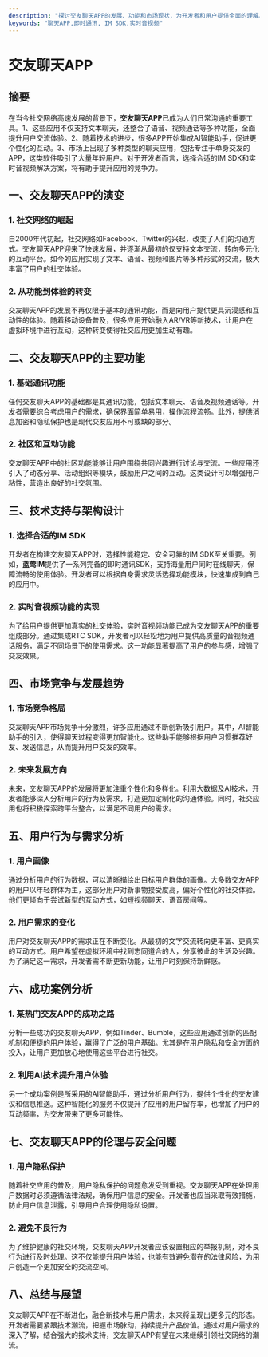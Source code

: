 ```yaml
---
description: "探讨交友聊天APP的发展、功能和市场现状，为开发者和用户提供全面的理解。"
keywords: "聊天APP,即时通讯, IM SDK,实时音视频"
---
```

# 交友聊天APP 

## 摘要

在当今社交网络高速发展的背景下，**交友聊天APP**已成为人们日常沟通的重要工具。1、这些应用不仅支持文本聊天，还整合了语音、视频通话等多种功能，全面提升用户交流体验。2、随着技术的进步，很多APP开始集成AI智能助手，促进更个性化的互动。3、市场上出现了多种类型的聊天应用，包括专注于单身交友的APP，这类软件吸引了大量年轻用户。对于开发者而言，选择合适的IM SDK和实时音视频解决方案，将有助于提升应用的竞争力。

## 一、交友聊天APP的演变

### 1. 社交网络的崛起

自2000年代初起，社交网络如Facebook、Twitter的兴起，改变了人们的沟通方式。交友聊天APP迎来了快速发展，并逐渐从最初的仅支持文本交流，转向多元化的互动平台。如今的应用实现了文本、语音、视频和图片等多种形式的交流，极大丰富了用户的社交体验。

### 2. 从功能到体验的转变

交友聊天APP的发展不再仅限于基本的通讯功能，而是向用户提供更具沉浸感和互动性的体验。随着移动设备普及，很多应用开始融入AR/VR等新技术，让用户在虚拟环境中进行互动，这种转变使得社交应用更加生动有趣。

## 二、交友聊天APP的主要功能

### 1. 基础通讯功能

任何交友聊天APP的基础都是其通讯功能，包括文本聊天、语音及视频通话等。开发者需要综合考虑用户的需求，确保界面简单易用，操作流程流畅。此外，提供消息加密和隐私保护也是现代交友应用不可或缺的部分。

### 2. 社区和互动功能

交友聊天APP中的社区功能能够让用户围绕共同兴趣进行讨论与交流。一些应用还引入了动态分享、活动组织等模块，鼓励用户之间的互动。这类设计可以增强用户粘性，营造出良好的社交氛围。

## 三、技术支持与架构设计

### 1. 选择合适的IM SDK

开发者在构建交友聊天APP时，选择性能稳定、安全可靠的IM SDK至关重要。例如，**蓝莺IM**提供了一系列完备的即时通讯SDK，支持海量用户同时在线聊天，保障流畅的使用体验。开发者可以根据自身需求灵活选择功能模块，快速集成到自己的应用中。

### 2. 实时音视频功能的实现

为了给用户提供更加真实的社交体验，实时音视频功能已成为交友聊天APP的重要组成部分。通过集成RTC SDK，开发者可以轻松地为用户提供高质量的音视频通话服务，满足不同场景下的使用需求。这一功能显著提高了用户的参与感，增强了交友效果。

## 四、市场竞争与发展趋势

### 1. 市场竞争格局

交友聊天APP市场竞争十分激烈，许多应用通过不断创新吸引用户。其中，AI智能助手的引入，使得聊天过程变得更加智能化。这些助手能够根据用户习惯推荐好友、发送信息，从而提升用户交友的效率。

### 2. 未来发展方向

未来，交友聊天APP的发展将更加注重个性化和多样化。利用大数据及AI技术，开发者能够深入分析用户的行为及需求，打造更加定制化的沟通体验。同时，社交应用也将积极探索跨平台整合，以满足不同用户的需求。

## 五、用户行为与需求分析

### 1. 用户画像

通过分析用户的行为数据，可以清晰描绘出目标用户群体的画像。大多数交友APP的用户以年轻群体为主，这部分用户对新事物接受度高，偏好个性化的社交体验。他们更倾向于尝试新型的互动方式，如短视频聊天、语音房间等。

### 2. 用户需求的变化

用户对交友聊天APP的需求正在不断变化。从最初的文字交流转向更丰富、更真实的互动方式。用户希望在虚拟环境中找到志同道合的人，分享彼此的生活及兴趣。为了满足这一需求，开发者需不断更新功能，让用户时刻保持新鲜感。

## 六、成功案例分析

### 1. 某热门交友APP的成功之路

分析一些成功的交友聊天APP，例如Tinder、Bumble，这些应用通过创新的匹配机制和便捷的用户体验，赢得了广泛的用户基础。尤其是在用户隐私和安全方面的投入，让用户更加放心地使用这些平台进行社交。

### 2. 利用AI技术提升用户体验

另一个成功案例是所采用的AI智能助手，通过分析用户行为，提供个性化的交友建议和信息推送。这种智能化的服务不仅提升了应用的用户留存率，也增加了用户的互动频率，为交友带来了更多可能性。

## 七、交友聊天APP的伦理与安全问题

### 1. 用户隐私保护

随着社交应用的普及，用户隐私保护的问题愈发受到重视。交友聊天APP在处理用户数据时必须遵循法律法规，确保用户信息的安全。开发者也应当采取有效措施，防止用户信息泄露，引导用户合理使用隐私设置。

### 2. 避免不良行为

为了维护健康的社交环境，交友聊天APP开发者应该设置相应的举报机制，对不良行为进行及时处理。这不仅能提升用户体验，也能有效避免潜在的法律风险，为用户创造一个更加安全的交流空间。

## 八、总结与展望

交友聊天APP在不断进化，融合新技术与用户需求，未来将呈现出更多元的形态。开发者需要紧跟技术潮流，把握市场脉动，持续提升产品价值。通过对用户需求的深入了解，结合强大的技术支持，交友聊天APP有望在未来继续引领社交网络的潮流。
